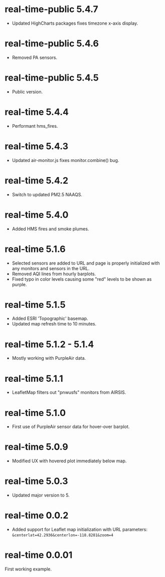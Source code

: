 # real-time-public 5.4.7

- Updated HighCharts packages fixes timezone x-axis display.

# real-time-public 5.4.6

- Removed PA sensors.

# real-time-public 5.4.5

- Public version.

# real-time 5.4.4

- Performant hms_fires.

# real-time 5.4.3

- Updated air-monitor.js fixes monitor.combine() bug.

# real-time 5.4.2

- Switch to updated PM2.5 NAAQS.

# real-time 5.4.0

- Added HMS fires and smoke plumes.

# real-time 5.1.6

- Selected sensors are added to URL and page is properly initialized with any
  monitors and sensors in the URL.
- Removed AQI lines from hourly barplots.
- Fixed typo in color levels causing some "red" levels to be shown as purple.

# real-time 5.1.5

- Added ESRI 'Topographic' basemap.
- Updated map refresh time to 10 minutes.

# real-time 5.1.2 - 5.1.4

- Mostly working with PurpleAir data.

# real-time 5.1.1

- LeafletMap filters out "pnwusfs" monitors from AIRSIS.

# real-time 5.1.0

- First use of PurpleAir sensor data for hover-over barplot.

# real-time 5.0.9

- Modified UX with hovered plot immediately below map.

# real-time 5.0.3

- Updated major version to 5.

# real-time 0.0.2

- Added support for Leaflet map initialization with URL parameters:
  `&centerlat=42.2936&centerlon=-118.8281&zoom=4`

# real-time 0.0.01

First working example.
